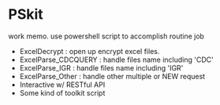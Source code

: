 # PSkit
work memo.
use powershell script to accomplish routine job 
- ExcelDecrypt : open up encrypt excel files. 
- ExcelParse_CDCQUERY : handle files name including 'CDC' 
- ExcelParse_IGR : handle files name including 'IGR' 
- ExcelParse_Other : handle other multiple or NEW request
- Interactive w/ RESTful API
- Some kind of toolkit script
